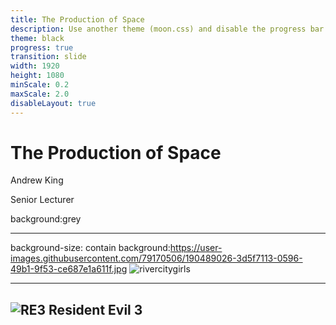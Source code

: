 ```yaml
---
title: The Production of Space
description: Use another theme (moon.css) and disable the progress bar at the bottom 
theme: black
progress: true
transition: slide
width: 1920  
height: 1080
minScale: 0.2
maxScale: 2.0
disableLayout: true
---
```


# The Production of Space
Andrew King

Senior Lecturer

background:grey

---
background-size: contain
background:https://user-images.githubusercontent.com/79170506/190489026-3d5f7113-0596-49b1-9f53-ce687e1a611f.jpg
![rivercitygirls](https://user-images.githubusercontent.com/79170506/190489026-3d5f7113-0596-49b1-9f53-ce687e1a611f.jpg)

---

![RE3](https://user-images.githubusercontent.com/79170506/190502026-67124ee8-287d-42ef-b435-b5cea68939e7.jpg)
Resident Evil 3
---
